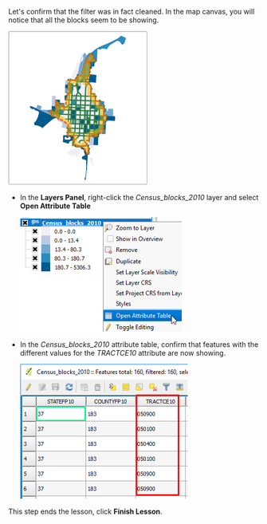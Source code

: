 Let's confirm that the filter was in fact cleaned. In the map canvas,
you will notice that all the blocks seem to be showing.

![all_features_showing.png](all_features_showing.png)

- In the **Layers Panel**, right-click the *Census_blocks_2010* layer
and select **Open Attribute Table**

    ![open_attribute_table.png](open_attribute_table.png)

- In the *Census_blocks_2010* attribute table, confirm that features
with the different values for the *TRACTCE10* attribute are now showing.

    ![all_features_showing_table.png](all_features_showing_table.png)

This step ends the lesson, click **Finish Lesson**.